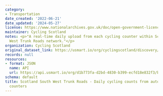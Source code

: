 ```yaml
---
category:
- Transportation
date_created: '2022-06-21'
date_updated: '2024-05-27'
license: https://www.nationalarchives.gov.uk/doc/open-government-licence/version/3/
maintainer: Cycling Scotland
notes: <p>"A real-time daily upload from each cycling counter within Scotland's South
  West Trunk Roads network."</p>
organization: Cycling Scotland
original_dataset_link: https://usmart.io/org/cyclingscotland/discovery/discovery-view-detail/deef0957-3a88-45df-b0b5-61c83d3816dc
records: null
resources:
- format: JSON
  name: API
  url: https://api.usmart.io/org/d1b773fa-d2bd-4830-b399-ecfd18e832f3/bd984932-6659-4775-8315-c550a1125852/1/urql
schema: default
title: Scotland South West Trunk Roads - Daily cycling counts from automatic cycling
  counters
---
```

